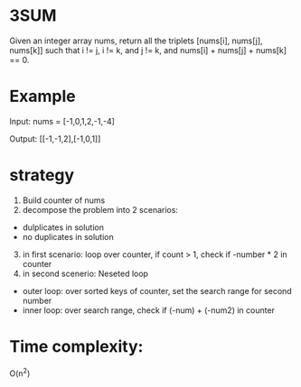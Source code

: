 # 3SUM
Given an integer array nums, return all the triplets [nums[i], nums[j], nums[k]] such that i != j, i != k, and j != k, and nums[i] + nums[j] + nums[k] == 0.
# Example
Input: nums = [-1,0,1,2,-1,-4]

Output: [[-1,-1,2],[-1,0,1]]

# strategy
1. Build counter of nums
2. decompose the problem into 2 scenarios:
 - dulplicates in solution
 - no duplicates in solution
3. in first scenario: loop over counter, if count > 1, check if -number * 2 in counter
4. in second scenerio:  Neseted loop
 - outer loop: over sorted keys of counter, set the search range for second number 
 - inner loop: over search range, check if (-num) + (-num2) in counter

# Time complexity:
O(n<sup>2</sup>)
